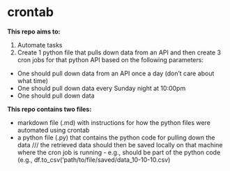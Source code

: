 # crontab



**This repo aims to:**
1. Automate tasks
2. Create 1 python file that pulls down data from an API and then create 3 cron jobs for that python API based on the following parameters: 
 
- One should pull down data from an API once a day (don’t care about what time) 
- One should pull down data every Sunday night at 10:00pm 
- One should pull down data

**This repo contains two files:** 
- markdown file (.md) with instructions for how the python files were automated using crontab 
- a python file (.py) that contains the python code for pulling down the data /// the retrieved data should then be saved locally on that machine where the cron job is running - e.g., should be part of the python code (e.g., df.to_csv(‘path/to/file/saved/data_10-10-10.csv)   
